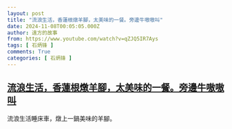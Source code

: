 ```yaml
---
layout: post
title: "流浪生活，香蓮根燉羊腳，太美味的一餐。旁邊牛嗷嗷叫"
date: 2024-11-08T00:05:05.000Z
author: 遠方的故事
from: https://www.youtube.com/watch?v=qZJQ5IR7Ays
tags: [ 石炳锋 ]
comments: True
categories: [ 石炳锋 ]
---
```

<!--1731024305000-->
[流浪生活，香蓮根燉羊腳，太美味的一餐。旁邊牛嗷嗷叫](https://www.youtube.com/watch?v=qZJQ5IR7Ays)
------

<div>
流浪生活睡床車，燉上一鍋美味的羊腳。
</div>
